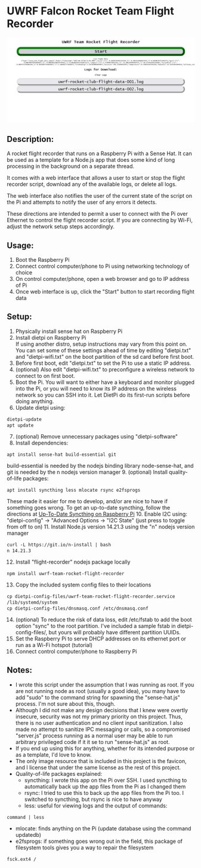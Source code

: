# UWRF Falcon Rocket Team Flight Recorder

![Flight Recorder Web Interface Screenshot for UWRF Falcon Team Rocket Flight Recorder](screenshot.png "Web Interface Screenshot")

## Description:

A rocket flight recorder that runs on a Raspberry Pi with a Sense Hat. It can be used as a template for a Node.js app that does some kind of long processing in the background on a separate thread.

It comes with a web interface that allows a user to start or stop the flight recorder script, download any of the available logs, or delete all logs.

The web interface also notifies the user of the current state of the script on the Pi and attempts to notify the user of any errors it detects.

These directions are intended to permit a user to connect with the Pi over Ethernet to control the flight recorder script. If you are connecting by Wi-Fi, adjust the network setup steps accordingly.

## Usage:
1. Boot the Raspberry Pi
2. Connect control computer/phone to Pi using networking technology of choice
3. On control computer/phone, open a web browser and go to IP address of Pi
4. Once web interface is up, click the "Start" button to start recording flight data

## Setup:
1. Physically install sense hat on Raspberry Pi
2. Install dietpi on Raspberry Pi  
If using another distro, setup instructions may vary from this point on.
You can set some of these settings ahead of time by editing "dietpi.txt" and "dietpi-wifi.txt" on the boot partition of the sd card before first boot.
3. Before first boot, edit "dietpi.txt" to set the Pi to use a static IP address.
4. (optional) Also edit "dietpi-wifi.txt" to preconfigure a wireless network to connect to on first boot.
5. Boot the Pi. You will want to either have a keyboard and monitor plugged into the Pi, or you will need to know its IP address on the wireless network so you can SSH into it. Let DietPi do its first-run scripts before doing anything.
6. Update dietpi using:  
```  
dietpi-update  
apt update
```
7. (optional) Remove unnecessary packages using "dietpi-software"
8. Install dependencies:  
```  
apt install sense-hat build-essential git  
```  
build-essential is needed by the nodejs binding library node-sense-hat, and git is needed by the n nodejs version manager
9. (optional) Install quality-of-life packages:
```
apt install syncthing less mlocate rsync e2fsprogs
```  
These made it easier for me to develop, and/or are nice to have if something goes wrong. To get an up-to-date syncthing, follow the directions at [Up-To-Date Syncthing on Raspberry Pi](https://raspberrypi.stackexchange.com/questions/125081/up-to-date-syncthing-on-raspberry-pi)
10. Enable I2C using:  
"dietpi-config" -> "Advanced Options -> "I2C State" (just press <enter> to toggle from off to on)
11. Install Node.js version 14.21.3 using the "n" nodejs version manager  
```  
curl -L https://git.io/n-install | bash  
n 14.21.3
```
12. Install "flight-recorder" nodejs package locally  
```  
npm install uwrf-team-rocket-flight-recorder
```
13. Copy the included system config files to their locations  
```  
cp dietpi-config-files/uwrf-team-rocket-flight-recorder.service /lib/systemd/system
cp dietpi-config-files/dnsmasq.conf /etc/dnsmasq.conf
```
14. (optional) To reduce the risk of data loss, edit /etc/fstab to add the boot option "sync" to the root partition. I've included a sample fstab in dietpi-config-files/, but yours will probably have different partition UUIDs.
15. Set the Raspberry Pi to serve DHCP addresses on its ethernet port or run as a Wi-Fi hotspot (tutorial)
16. Connect control computer/phone to Raspberry Pi

## Notes:
- I wrote this script under the assumption that I was running as root. If you are not running node as root (usually a good idea), you many have to add "sudo" to the command string for spawning the "sense-hat.js" process. I'm not sure about this, though.
- Although I did not make any design decisions that I knew were overtly insecure, security was not my primary priority on this project. Thus, there is no user authentication and no client input sanitization. I also made no attempt to sanitize IPC messaging or calls, so a compromised "server.js" process running as a normal user may be able to run arbitrary privileged code if it it se to run "sense-hat.js" as root.
- If you end up using this for anything, whether for its intended purpose or as a template, I'd love to know.
- The only image resource that is included in this project is the favicon, and I license that under the same license as the rest of this project.
- Quality-of-life packages explained:
  - syncthing: I wrote this app on the Pi over SSH. I used syncthing to automatically back up the app files from the Pi as I changed them
  - rsync: I tried to use this to back up the app files from the Pi too. I switched to syncthing, but rsync is nice to have anyway
  - less: useful for viewing logs and the output of commands:  
```  
command | less  
```
  - mlocate: finds anything on the Pi (update database using the command updatedb)
  - e2fsprogs: if something goes wrong out in the field, this package of filesystem tools gives you a way to repair the filesystem  
```  
fsck.ext4 /
```
